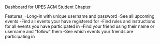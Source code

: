 Dashboard for UPES ACM Student Chapter

Features:
-Long-in with unique username and password
-See all upcoming events
-Find all events your have registered for
-Find rules and instructions for all events you have participated in
-Find your friend using their name or username and "follow" them
-See which events your friends are participating in
